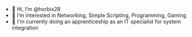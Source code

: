 - 👋 Hi, I’m @horbix28
- 👀 I’m interested in Networking, Simple Scripting, Programming, Gaming
- 🌱 I'm currently doing an apprenticeship as an IT specialist for system integration

<!---
horbix28/horbix28 is a ✨ special ✨ repository because its `README.md` (this file) appears on your GitHub profile.
You can click the Preview link to take a look at your changes.
--->
